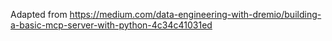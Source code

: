 Adapted from https://medium.com/data-engineering-with-dremio/building-a-basic-mcp-server-with-python-4c34c41031ed
